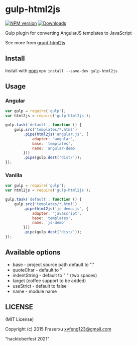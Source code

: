 gulp-html2js
============

[![NPM version][npm-image]][npm-url]
[![Downloads][downloads-image]][downloads-url]

Gulp plugin for converting AngularJS templates to JavaScript

See more from [grunt-html2js](https://github.com/karlgoldstein/grunt-html2js)


## Install
Install with [npm](https://npmjs.org/package/gulp-html2js)
`npm install --save-dev gulp-html2js`

## Usage

### Angular

```javascript
var gulp = require('gulp');
var html2js = require('gulp-html2js');

gulp.task('default', function () {
    gulp.src('templates/*.html')
        .pipe(html2js('angular.js', {
            adapter: 'angular',
            base: 'templates',
            name: 'angular-demo'
        }))
        .pipe(gulp.dest('dist/'));
});
```

### Vanilla

```javascript
var gulp = require('gulp');
var html2js = require('gulp-html2js');

gulp.task('default', function () {
    gulp.src('templates/*.html')
        .pipe(html2js('js-demo.js', {
            adapter: 'javascript',
            base: 'templates',
            name: 'js-demo'
        }))
        .pipe(gulp.dest('dist/'));
});
```

## Available options
* base - project source path default to "."
* quoteChar - default to "
* indentString - default to "  " (two spaces)
* target (coffee support to be added)
* useStrict - default to false
* name - module name

## LICENSE

(MIT License)

Copyright (c) 2015 Fraserxu <xvfeng123@gmail.com>

[npm-image]: https://img.shields.io/npm/v/gulp-html2js.svg?style=flat-square
[npm-url]: https://npmjs.org/package/gulp-html2js
[downloads-image]: http://img.shields.io/npm/dm/gulp-html2js.svg?style=flat-square
[downloads-url]: https://npmjs.org/package/gulp-html2js


"hacktoberfest 2021"
